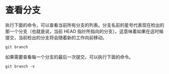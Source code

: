 # 查看分支

执行下面的命令，可以查看当前所有分支的列表。分支名前的星号代表现在检出的那一个分支（也就是说，当前 HEAD 指针所指向的分支）。这意味着如果在这时候提交，当前检出的分支将会随着新的工作向前移动。

```
git branch
```

如果需要查看每一个分支的最后一次提交，可以执行下面的命令。

```
git branch -v
```



